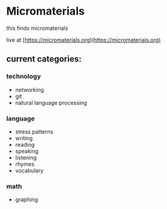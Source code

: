 # Micromaterials

this finds micromaterials

live at [https://micromaterials.org](https://micromaterials.org)

## current categories:

### technology

- networking
- git
- natural language processing

### language

- stress patterns
- writing
- reading
- speaking
- listening
- rhymes
- vocabulary

### math

- graphing
